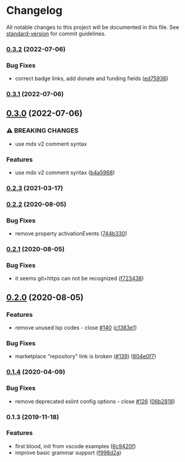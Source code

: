 # Changelog

All notable changes to this project will be documented in this file. See [standard-version](https://github.com/conventional-changelog/standard-version) for commit guidelines.

### [0.3.2](https://github.com/mdx-js/vscode-mdx/compare/v0.3.1...v0.3.2) (2022-07-06)


### Bug Fixes

* correct badge links, add donate and funding fields ([ed75936](https://github.com/mdx-js/vscode-mdx/commit/ed759369b94121f54e74d91090a6e42f06b9898e))

### [0.3.1](https://github.com/mdx-js/vscode-mdx/compare/v0.3.0...v0.3.1) (2022-07-06)

## [0.3.0](https://github.com/mdx-js/vscode-mdx/compare/v0.2.3...v0.3.0) (2022-07-06)


### ⚠ BREAKING CHANGES

* use mdx v2 comment syntax

### Features

* use mdx v2 comment syntax ([b4a5968](https://github.com/mdx-js/vscode-mdx/commit/b4a5968213d83ccca3dd96d0fd2ce3aaba8ab505))

### [0.2.3](https://github.com/mdx-js/vscode-mdx/compare/v0.2.2...v0.2.3) (2021-03-17)

### [0.2.2](https://github.com/mdx-js/vscode-mdx/compare/v0.2.1...v0.2.2) (2020-08-05)

### Bug Fixes

- remove property activationEvents ([744b330](https://github.com/mdx-js/vscode-mdx/commit/744b330660feb9441e2febfcafff091c8d71ae1e))

### [0.2.1](https://github.com/mdx-js/vscode-mdx/compare/v0.2.0...v0.2.1) (2020-08-05)

### Bug Fixes

- it seems git+https can not be recognized ([f723438](https://github.com/mdx-js/vscode-mdx/commit/f723438cb2f1132d1872157ebe1186214a755b97))

## [0.2.0](https://github.com/mdx-js/vscode-mdx/compare/v0.1.4...v0.2.0) (2020-08-05)

### Features

- remove unused lsp codes - close [#140](https://github.com/mdx-js/vscode-mdx/issues/140) ([c1383e1](https://github.com/mdx-js/vscode-mdx/commit/c1383e192a80752e10463f4cc792ba9b305bf842))

### Bug Fixes

- marketplace "repository" link is broken ([#139](https://github.com/mdx-js/vscode-mdx/issues/139)) ([804e0f7](https://github.com/mdx-js/vscode-mdx/commit/804e0f77438eede4685e01f861056c0a082532e4))

### [0.1.4](https://github.com/rx-ts/vscode-mdx/compare/v0.1.3...v0.1.4) (2020-04-09)

### Bug Fixes

- remove deprecated eslint config options - close [#126](https://github.com/rx-ts/vscode-mdx/issues/126) ([06b2818](https://github.com/rx-ts/vscode-mdx/commit/06b281854214353bec3159120b752ae0e37aecba))

### 0.1.3 (2019-11-18)

### Features

- first blood, init from vscode examples ([6c9420f](https://github.com/rx-ts/vscode-mdx/commit/6c9420f88f97745c07f34b736b51f27594e3c289))
- improve basic grammar support ([f998d2a](https://github.com/rx-ts/vscode-mdx/commit/f998d2ad7d5d1d70aeb4ac440656cab0e55bb3ae))
